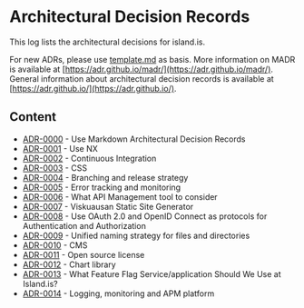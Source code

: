 # Architectural Decision Records

This log lists the architectural decisions for island.is.

For new ADRs, please use [template.md](template.md) as basis. More information on MADR is available at [https://adr.github.io/madr/](https://adr.github.io/madr/). General information about architectural decision records is available at [https://adr.github.io/](https://adr.github.io/).

## Content

- [ADR-0000](0000-use-markdown-architectural-decision-records.md) - Use Markdown Architectural Decision Records
- [ADR-0001](0001-use-nx.md) - Use NX
- [ADR-0002](0002-continuous-integration.md) - Continuous Integration
- [ADR-0003](0003-css.md) - CSS
- [ADR-0004](0004-branching-and-release-strategy.md) - Branching and release strategy
- [ADR-0005](0005-error-tracking-and-monitoring.md) - Error tracking and monitoring
- [ADR-0006](0006-what-api-management-tool-to-consider.md) - What API Management tool to consider
- [ADR-0007](0007-viskuausan-static-site-generator.md) - Viskuausan Static Site Generator
- [ADR-0008](0008-use-oauth-and-openid-connect.md) - Use OAuth 2.0 and OpenID Connect as protocols for Authentication and Authorization
- [ADR-0009](0009-naming-files-and-directories.md) - Unified naming strategy for files and directories
- [ADR-0010](0010-cms.md) - CMS
- [ADR-0011](0011-open-source-license.md) - Open source license
- [ADR-0012](0012-chart-library.md) - Chart library
- [ADR-0013](0013-feature-flags.md) - What Feature Flag Service/application Should We Use at Island.is?
- [ADR-0014](0014-logging-apm-monitoring.md) - Logging, monitoring and APM platform
